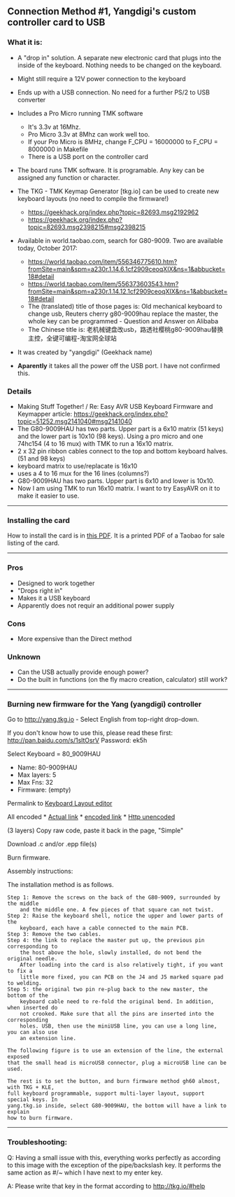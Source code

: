## Connection Method #1, Yangdigi's custom controller card to USB

### What it is:

* A "drop in" solution. A separate new electronic card that plugs into the inside of the keyboard. Nothing needs to be changed on the keyboard.
* Might still require a 12V power connection to the keyboard
* Ends up with a USB connection. No need for a further PS/2 to USB converter
* Includes a Pro Micro running TMK software
    * It's 3.3v at 16Mhz.
    * Pro Micro 3.3v at 8Mhz can work well too.
    * If your Pro Micro is 8MHz, change F_CPU = 16000000 to F_CPU = 8000000 in Makefile
    * There is a USB port on the controller card
* The board runs TMK software. It is programable. Any key can be assigned any function or character.
* The TKG - TMK Keymap Generator [tkg.io] can be used to create new keyboard layouts (no need to compile the firmware!)
    * https://geekhack.org/index.php?topic=82693.msg2192962
    * https://geekhack.org/index.php?topic=82693.msg2398215#msg2398215

* Available in world.taobao.com, search for G80-9009. Two are available today, October 2017:
    * https://world.taobao.com/item/556346775610.htm?fromSite=main&spm=a230r.1.14.6.1cf2909ceoqXIX&ns=1&abbucket=18#detail
    * https://world.taobao.com/item/556373603543.htm?fromSite=main&spm=a230r.1.14.12.1cf2909ceoqXIX&ns=1&abbucket=18#detail
    * The (translated) title of those pages is: Old mechanical keyboard to
change usb, Reuters cherry g80-9009hau replace the master, the whole key can be
programmed - Question and Answer on Alibaba
    * The Chinese title is: 老机械键盘改usb，路透社樱桃g80-9009hau替换主控，全键可编程-淘宝网全球站
* It was created by "yangdigi" (Geekhack name)
* **Aparently** it takes all the power off the USB port. I have not confirmed this.

### Details
* Making Stuff Together! / Re: Easy AVR USB Keyboard Firmware and Keymapper article: https://geekhack.org/index.php?topic=51252.msg2141040#msg2141040
* The G80-9009HAU has two parts. Upper part is a 6x10 matrix (51 keys) and the lower part
is 10x10 (98 keys). Using a pro micro and one 74hc154 (4 to 16 mux) with TMK to run
a 16x10 matrix.
* 2 x 32 pin ribbon cables connect to the top and bottom keyboard halves. (51 and 98 keys)
* keyboard matrix to use/replacate is 16x10
* uses a 4 to 16 mux for the 16 lines (columns?)
* G80-9009HAU has two parts. Upper part is 6x10 and lower is 10x10. 
* Now I am using TMK to run 16x10 matrix. I want to try EasyAVR on it to make it easier to use.


---
### Installing the card

How to install the card is in [this PDF](../master/pdfs/Yangdigi-controller-to-USB-G80-9009.pdf "Yangdigi controller instructions"). 
It is a printed PDF of a Taobao for sale listing of the card.


---
### Pros

* Designed to work together
* "Drops right in"
* Makes it a USB keyboard
* Apparently does not requir an additional power supply


### Cons

* More expensive than the Direct method

### Unknown

* Can the USB actually provide enough power?
* Do the built in functions (on the fly macro creation, calculator) still work?
---
### Burning new firmware for the Yang (yangdigi) controller

Go to http://yang.tkg.io - Select English from top-right drop-down.

If you don't know how to use this, please read these first: http://pan.baidu.com/s/1sltOsrV Password: ek5h

Select Keyboard = 80_9009HAU

- Name:       80-9009HAU
- Max layers: 5
- Max Fns:    32
- Firmware:   (empty)

Permalink to [Keyboard Layout editor](http://kle.ydkb.io/%23%23%40_name%3DG80-9009HAU%26author%3DYANG%26notes%3Dtkg%25E7%25BD%2591%25E5%259D%2580%25EF%25BC%259Ahttps%252F%3A%252F%252F%252F%252Fyang.tkg.io%250A%250A%25E5%2588%25B7%25E5%259B%25BA%25E4%25BB%25B6%25E6%2595%2599%25E7%25A8%258B%25EF%25BC%259Ahttp%252F%3A%252F%252F%252F%252Fpan.baidu.com%252F%252Fs%252F%252F1sltOsrV%2520%25E5%25AF%2586%25E7%25A0%2581%252F%3A%2520ek5h%2520%250A%25E5%25A6%2582%25E4%25BD%2595%25E5%2588%25B7%25E6%259C%25BA%25E8%25AF%25B7%25E5%258F%2582%25E8%2580%2583%2520TKG%25E5%259C%25A8%25E7%25BA%25BF%25E5%2588%25B7%25E6%259C%25BA%25E6%2595%2599%25E7%25A8%258Bv3.0.pdf%2520%25E4%25B8%25AD%25E7%259A%2584%25E7%25AC%25AC%25E5%259B%259B%25E9%2583%25A8%25E5%2588%2586%25EF%25BC%258CRAWHID%25E5%259C%25A8%25E7%25BA%25BF%25E5%2588%25B7%25E6%259C%25BA%250A%25E5%25A6%2582%25E4%25BD%2595%25E5%2588%25B6%25E4%25BD%259C%25E5%25B8%2583%25E5%25B1%2580%25EF%25BC%258C%25E4%25BC%259A%25E5%2588%25B7GH60%25E7%259A%2584%25E8%25AF%259D%25E5%25A4%25A7%25E8%2587%25B4%25E6%2598%25AF%25E7%259B%25B8%25E5%2590%258C%25E7%259A%2584%25EF%25BC%258C%25E4%25B8%258D%25E4%25BC%259A%25E5%2588%25B7%25E8%25AF%25B7%25E5%258F%2582%25E7%259C%258B%2520GH60%25E7%25AD%2589%25E9%2594%25AE%25E7%259B%2598%25E4%25BD%25BF%25E7%2594%25A8KLE%25E5%2592%258CTKG%25E7%25BC%2596%25E8%25BE%2591%25E9%2594%25AE%25E4%25BD%258D%25E8%25AF%25B4%25E6%2598%258Ev2.0.pdf%250A%250A%25E4%25BD%25BF%25E7%2594%25A8RAWHID%25E9%259C%2580%25E8%25A6%2581%25E4%25BD%25BF%25E7%2594%25A8%25E6%25B5%258B%25E8%25AF%2595%25E7%2589%2588%25E7%259A%2584Chrome%2520App%25EF%25BC%258C%25E6%2596%2587%25E4%25BB%25B6%25E5%259C%25A8%25E5%2585%25B1%25E4%25BA%25AB%25E9%2587%258C%25EF%25BC%258Ctkg-chrome-app-0.8beta-rawhid.crx%253B%26%40_x%3A19%253B%26%3Dvol%2520dn%26%3Dvol%2520up%26_x%3A0.5%253B%26%3Dbtn3%26%3Dbtn1%26%3Dmouse%2520up%26%3Dbtn2%253B%26%40_w%3A2%253B%26%3DESC%26_x%3A17%26w%3A2%253B%26%3DMUTE%26_x%3A0.5%253B%26%3DF5%26%3Dmouse%2520left%26%3Dmouse%2520down%26%3Dmouse%2520right%253B%26%40_y%3A1%26w%3A2%253B%26%3DESC%26_x%3A0.5%253B%26%3DESC%26_x%3A0.5%253B%26%3DF1%26%3DF2%26%3DF3%26%3DF4%26_x%3A0.75%253B%26%3DF5%26%3DF6%26%3DF7%26%3DF8%26_x%3A0.75%253B%26%3DF9%26%3DF10%26%3DF11%26%3DF12%26_x%3A0.5%26w%3A2%253B%26%3DPrtSc%26%3DPause%250ABreak%26_x%3A0.5%253B%26%3DF9%26%3DF10%26%3DF11%26%3DF12%253B%26%40_w%3A2%253B%26%3DESC%26_x%3A0.5%253B%26%3DEsc%26_x%3A0.5%253B%26%3DF1%26%3DF2%26%3DF3%26%3DF4%26_x%3A0.75%253B%26%3DF5%26%3DF6%26%3DF7%26%3DF8%26_x%3A0.75%253B%26%3DF9%26%3DF10%26%3DF11%26%3DF12%26_x%3A0.5%253B%26%3DPrtSc%26%3DScroll%2520Lock%26%3DPause%250ABreak%26_x%3A0.5%26w%3A2%253B%26%3Dvol%2520dn%26_w%3A2%253B%26%3Dvol%2520up%253B%26%40_y%3A0.5%253B%26%3DF1%26%3DF2%26_x%3A0.5%253B%26%3D%25C2%25AC%250A%2560%26%3D%21%250A1%26%3D%2522%250A2%26%3D%25C2%25A3%250A3%26%3D%24%250A4%26%3D%2525%250A5%26%3D%255E%250A6%26%3D%252F%26%250A7%26%3D%2A%250A8%26%3D%28%250A9%26%3D%29%250A0%26%3D%252F_%250A-%26%3D%2B%250A%252F%3D%26_w%3A2%253B%26%3DBackspace%26_x%3A0.5%253B%26%3DInsert%26%3DHome%26%3DPgUp%26_x%3A0.5%253B%26%3DNum%2520Lock%26%3D%252F%252F%26%3D%2A%26%3D-%253B%26%40%3DF3%26%3DF4%26_x%3A0.5%26w%3A1.5%253B%26%3DTab%26%3DQ%26%3DW%26%3DE%26%3DR%26%3DT%26%3DY%26%3DU%26%3DI%26%3DO%26%3DP%26%3D%257B%250A%255B%26%3D%257D%250A%255D%26_x%3A0.25%26w%3A1.25%26h%3A2%26w2%3A1.5%26h2%3A1%26x2%3A-0.25%253B%26%3DEnter%26_x%3A0.5%253B%26%3DDelete%26%3DEnd%26%3DPgDn%26_x%3A0.5%253B%26%3D7%250AHome%26%3D8%250A%25E2%2586%2591%26%3D9%250APgUp%26_h%3A2%253B%26%3D%2B%253B%26%40%3DF5%26%3DF6%26_x%3A0.5%26w%3A1.75%253B%26%3DCaps%2520Lock%26%3DA%26%3DS%26%3DD%26%3DF%26%3DG%26%3DH%26%3DJ%26%3DK%26%3DL%26%3D%252F%3A%250A%252F%253B%26%3D%252F%40%250A%27%26%3D%7E%250A%2523%26_x%3A5.25%253B%26%3D4%250A%25E2%2586%2590%26%3D5%26%3D6%250A%25E2%2586%2592%253B%26%40%3DF7%26%3DF8%26_x%3A0.5%26w%3A1.25%253B%26%3DShift%26%3D%257C%250A%255C%26%3DZ%26%3DX%26%3DC%26%3DV%26%3DB%26%3DN%26%3DM%26%3D%253C%250A%2C%26%3D%253E%250A.%26%3D%253F%250A%252F%252F%26_w%3A2.75%253B%26%3DRShift%26_x%3A1.5%253B%26%3D%25E2%2586%2591%26_x%3A1.5%253B%26%3D1%250AEnd%26%3D2%250A%25E2%2586%2593%26%3D3%250APgDn%26_h%3A2%253B%26%3DPEnter%253B%26%40%3DF9%26%3DF10%26_x%3A0.5%26w%3A1.5%253B%26%3DCtrl%26%3DWin%26%3DAlt%26_w%3A8%253B%26%3DSpace%26%3DRAlt%26%3DRWin%26_w%3A1.5%253B%26%3DRCtrl%26_x%3A0.5%253B%26%3D%25E2%2586%2590%26%3D%25E2%2586%2593%26%3D%25E2%2586%2592%26_x%3A0.5%26w%3A2%253B%26%3D0%250AIns%26%3D.%250ADel)

All encoded
    * [Actual link](http://kle.ydkb.io/##@_name=G80-9009HAU&author=YANG¬es=tkg%E7%BD%91%E5%9D%80%EF%BC%9Ahttps%2F:%2F%2F%2F%2Fyang.tkg.io%0A%0A%E5%88%B7%E5%9B%BA%E4%BB%B6%E6%95%99%E7%A8%8B%EF%BC%9Ahttp%2F:%2F%2F%2F%2Fpan.baidu.com%2F%2Fs%2F%2F1sltOsrV%20%E5%AF%86%E7%A0%81%2F:%20ek5h%20%0A%E5%A6%82%E4%BD%95%E5%88%B7%E6%9C%BA%E8%AF%B7%E5%8F%82%E8%80%83%20TKG%E5%9C%A8%E7%BA%BF%E5%88%B7%E6%9C%BA%E6%95%99%E7%A8%8Bv3.0.pdf%20%E4%B8%AD%E7%9A%84%E7%AC%AC%E5%9B%9B%E9%83%A8%E5%88%86%EF%BC%8CRAWHID%E5%9C%A8%E7%BA%BF%E5%88%B7%E6%9C%BA%0A%E5%A6%82%E4%BD%95%E5%88%B6%E4%BD%9C%E5%B8%83%E5%B1%80%EF%BC%8C%E4%BC%9A%E5%88%B7GH60%E7%9A%84%E8%AF%9D%E5%A4%A7%E8%87%B4%E6%98%AF%E7%9B%B8%E5%90%8C%E7%9A%84%EF%BC%8C%E4%B8%8D%E4%BC%9A%E5%88%B7%E8%AF%B7%E5%8F%82%E7%9C%8B%20GH60%E7%AD%89%E9%94%AE%E7%9B%98%E4%BD%BF%E7%94%A8KLE%E5%92%8CTKG%E7%BC%96%E8%BE%91%E9%94%AE%E4%BD%8D%E8%AF%B4%E6%98%8Ev2.0.pdf%0A%0A%E4%BD%BF%E7%94%A8RAWHID%E9%9C%80%E8%A6%81%E4%BD%BF%E7%94%A8%E6%B5%8B%E8%AF%95%E7%89%88%E7%9A%84Chrome%20App%EF%BC%8C%E6%96%87%E4%BB%B6%E5%9C%A8%E5%85%B1%E4%BA%AB%E9%87%8C%EF%BC%8Ctkg-chrome-app-0.8beta-rawhid.crx%3B&@_x:19%3B&=vol%20dn&=vol%20up&_x:0.5%3B&=btn3&=btn1&=mouse%20up&=btn2%3B&@_w:2%3B&=ESC&_x:17&w:2%3B&=MUTE&_x:0.5%3B&=F5&=mouse%20left&=mouse%20down&=mouse%20right%3B&@_y:1&w:2%3B&=ESC&_x:0.5%3B&=ESC&_x:0.5%3B&=F1&=F2&=F3&=F4&_x:0.75%3B&=F5&=F6&=F7&=F8&_x:0.75%3B&=F9&=F10&=F11&=F12&_x:0.5&w:2%3B&=PrtSc&=Pause%0ABreak&_x:0.5%3B&=F9&=F10&=F11&=F12%3B&@_w:2%3B&=ESC&_x:0.5%3B&=Esc&_x:0.5%3B&=F1&=F2&=F3&=F4&_x:0.75%3B&=F5&=F6&=F7&=F8&_x:0.75%3B&=F9&=F10&=F11&=F12&_x:0.5%3B&=PrtSc&=Scroll%20Lock&=Pause%0ABreak&_x:0.5&w:2%3B&=vol%20dn&_w:2%3B&=vol%20up%3B&@_y:0.5%3B&=F1&=F2&_x:0.5%3B&=%C2%AC%0A%60&=!%0A1&=%22%0A2&=%C2%A3%0A3&=$%0A4&=%25%0A5&=%5E%0A6&=%2F&%0A7&=*%0A8&=(%0A9&=)%0A0&=%2F_%0A-&=+%0A%2F=&_w:2%3B&=Backspace&_x:0.5%3B&=Insert&=Home&=PgUp&_x:0.5%3B&=Num%20Lock&=%2F%2F&=*&=-%3B&@=F3&=F4&_x:0.5&w:1.5%3B&=Tab&=Q&=W&=E&=R&=T&=Y&=U&=I&=O&=P&=%7B%0A%5B&=%7D%0A%5D&_x:0.25&w:1.25&h:2&w2:1.5&h2:1&x2:-0.25%3B&=Enter&_x:0.5%3B&=Delete&=End&=PgDn&_x:0.5%3B&=7%0AHome&=8%0A%E2%86%91&=9%0APgUp&_h:2%3B&=+%3B&@=F5&=F6&_x:0.5&w:1.75%3B&=Caps%20Lock&=A&=S&=D&=F&=G&=H&=J&=K&=L&=%2F:%0A%2F%3B&=%2F@%0A'&=~%0A%23&_x:5.25%3B&=4%0A%E2%86%90&=5&=6%0A%E2%86%92%3B&@=F7&=F8&_x:0.5&w:1.25%3B&=Shift&=%7C%0A%5C&=Z&=X&=C&=V&=B&=N&=M&=%3C%0A,&=%3E%0A.&=%3F%0A%2F%2F&_w:2.75%3B&=RShift&_x:1.5%3B&=%E2%86%91&_x:1.5%3B&=1%0AEnd&=2%0A%E2%86%93&=3%0APgDn&_h:2%3B&=PEnter%3B&@=F9&=F10&_x:0.5&w:1.5%3B&=Ctrl&=Win&=Alt&_w:8%3B&=Space&=RAlt&=RWin&_w:1.5%3B&=RCtrl&_x:0.5%3B&=%E2%86%90&=%E2%86%93&=%E2%86%92&_x:0.5&w:2%3B&=0%0AIns&=.%0ADel)
    * [encoded link](http%3A%2F%2Fkle.ydkb.io%2F%23%23%40_name%3DG80-9009HAU%26author%3DYANG)
    * [Http unencoded](http://kle.ydkb.io/##@_name=G80-9009HAU&author=YANG&%26notes%3Dtkg%25E7%25BD%2591%25E5%259D%2580%25EF%25BC%259Ahttps%252F%3A%252F%252F%252F%252Fyang.tkg.io%250A%250A%25E5%2588%25B7%25E5%259B%25BA%25E4%25BB%25B6%25E6%2595%2599%25E7%25A8%258B%25EF%25BC%259Ahttp%252F%3A%252F%252F%252F%252Fpan.baidu.com%252F%252Fs%252F%252F1sltOsrV%2520%25E5%25AF%2586%25E7%25A0%2581%252F%3A%2520ek5h%2520%250A%25E5%25A6%2582%25E4%25BD%2595%25E5%2588%25B7%25E6%259C%25BA%25E8%25AF%25B7%25E5%258F%2582%25E8%2580%2583%2520TKG%25E5%259C%25A8%25E7%25BA%25BF%25E5%2588%25B7%25E6%259C%25BA%25E6%2595%2599%25E7%25A8%258Bv3.0.pdf%2520%25E4%25B8%25AD%25E7%259A%2584%25E7%25AC%25AC%25E5%259B%259B%25E9%2583%25A8%25E5%2588%2586%25EF%25BC%258CRAWHID%25E5%259C%25A8%25E7%25BA%25BF%25E5%2588%25B7%25E6%259C%25BA%250A%25E5%25A6%2582%25E4%25BD%2595%25E5%2588%25B6%25E4%25BD%259C%25E5%25B8%2583%25E5%25B1%2580%25EF%25BC%258C%25E4%25BC%259A%25E5%2588%25B7GH60%25E7%259A%2584%25E8%25AF%259D%25E5%25A4%25A7%25E8%2587%25B4%25E6%2598%25AF%25E7%259B%25B8%25E5%2590%258C%25E7%259A%2584%25EF%25BC%258C%25E4%25B8%258D%25E4%25BC%259A%25E5%2588%25B7%25E8%25AF%25B7%25E5%258F%2582%25E7%259C%258B%2520GH60%25E7%25AD%2589%25E9%2594%25AE%25E7%259B%2598%25E4%25BD%25BF%25E7%2594%25A8KLE%25E5%2592%258CTKG%25E7%25BC%2596%25E8%25BE%2591%25E9%2594%25AE%25E4%25BD%258D%25E8%25AF%25B4%25E6%2598%258Ev2.0.pdf%250A%250A%25E4%25BD%25BF%25E7%2594%25A8RAWHID%25E9%259C%2580%25E8%25A6%2581%25E4%25BD%25BF%25E7%2594%25A8%25E6%25B5%258B%25E8%25AF%2595%25E7%2589%2588%25E7%259A%2584Chrome%2520App%25EF%25BC%258C%25E6%2596%2587%25E4%25BB%25B6%25E5%259C%25A8%25E5%2585%25B1%25E4%25BA%25AB%25E9%2587%258C%25EF%25BC%258Ctkg-chrome-app-0.8beta-rawhid.crx%253B%26%40_x%3A19%253B%26%3Dvol%2520dn%26%3Dvol%2520up%26_x%3A0.5%253B%26%3Dbtn3%26%3Dbtn1%26%3Dmouse%2520up%26%3Dbtn2%253B%26%40_w%3A2%253B%26%3DESC%26_x%3A17%26w%3A2%253B%26%3DMUTE%26_x%3A0.5%253B%26%3DF5%26%3Dmouse%2520left%26%3Dmouse%2520down%26%3Dmouse%2520right%253B%26%40_y%3A1%26w%3A2%253B%26%3DESC%26_x%3A0.5%253B%26%3DESC%26_x%3A0.5%253B%26%3DF1%26%3DF2%26%3DF3%26%3DF4%26_x%3A0.75%253B%26%3DF5%26%3DF6%26%3DF7%26%3DF8%26_x%3A0.75%253B%26%3DF9%26%3DF10%26%3DF11%26%3DF12%26_x%3A0.5%26w%3A2%253B%26%3DPrtSc%26%3DPause%250ABreak%26_x%3A0.5%253B%26%3DF9%26%3DF10%26%3DF11%26%3DF12%253B%26%40_w%3A2%253B%26%3DESC%26_x%3A0.5%253B%26%3DEsc%26_x%3A0.5%253B%26%3DF1%26%3DF2%26%3DF3%26%3DF4%26_x%3A0.75%253B%26%3DF5%26%3DF6%26%3DF7%26%3DF8%26_x%3A0.75%253B%26%3DF9%26%3DF10%26%3DF11%26%3DF12%26_x%3A0.5%253B%26%3DPrtSc%26%3DScroll%2520Lock%26%3DPause%250ABreak%26_x%3A0.5%26w%3A2%253B%26%3Dvol%2520dn%26_w%3A2%253B%26%3Dvol%2520up%253B%26%40_y%3A0.5%253B%26%3DF1%26%3DF2%26_x%3A0.5%253B%26%3D%25C2%25AC%250A%2560%26%3D%21%250A1%26%3D%2522%250A2%26%3D%25C2%25A3%250A3%26%3D%24%250A4%26%3D%2525%250A5%26%3D%255E%250A6%26%3D%252F%26%250A7%26%3D%2A%250A8%26%3D%28%250A9%26%3D%29%250A0%26%3D%252F_%250A-%26%3D%2B%250A%252F%3D%26_w%3A2%253B%26%3DBackspace%26_x%3A0.5%253B%26%3DInsert%26%3DHome%26%3DPgUp%26_x%3A0.5%253B%26%3DNum%2520Lock%26%3D%252F%252F%26%3D%2A%26%3D-%253B%26%40%3DF3%26%3DF4%26_x%3A0.5%26w%3A1.5%253B%26%3DTab%26%3DQ%26%3DW%26%3DE%26%3DR%26%3DT%26%3DY%26%3DU%26%3DI%26%3DO%26%3DP%26%3D%257B%250A%255B%26%3D%257D%250A%255D%26_x%3A0.25%26w%3A1.25%26h%3A2%26w2%3A1.5%26h2%3A1%26x2%3A-0.25%253B%26%3DEnter%26_x%3A0.5%253B%26%3DDelete%26%3DEnd%26%3DPgDn%26_x%3A0.5%253B%26%3D7%250AHome%26%3D8%250A%25E2%2586%2591%26%3D9%250APgUp%26_h%3A2%253B%26%3D%2B%253B%26%40%3DF5%26%3DF6%26_x%3A0.5%26w%3A1.75%253B%26%3DCaps%2520Lock%26%3DA%26%3DS%26%3DD%26%3DF%26%3DG%26%3DH%26%3DJ%26%3DK%26%3DL%26%3D%252F%3A%250A%252F%253B%26%3D%252F%40%250A%27%26%3D%7E%250A%2523%26_x%3A5.25%253B%26%3D4%250A%25E2%2586%2590%26%3D5%26%3D6%250A%25E2%2586%2592%253B%26%40%3DF7%26%3DF8%26_x%3A0.5%26w%3A1.25%253B%26%3DShift%26%3D%257C%250A%255C%26%3DZ%26%3DX%26%3DC%26%3DV%26%3DB%26%3DN%26%3DM%26%3D%253C%250A%2C%26%3D%253E%250A.%26%3D%253F%250A%252F%252F%26_w%3A2.75%253B%26%3DRShift%26_x%3A1.5%253B%26%3D%25E2%2586%2591%26_x%3A1.5%253B%26%3D1%250AEnd%26%3D2%250A%25E2%2586%2593%26%3D3%250APgDn%26_h%3A2%253B%26%3DPEnter%253B%26%40%3DF9%26%3DF10%26_x%3A0.5%26w%3A1.5%253B%26%3DCtrl%26%3DWin%26%3DAlt%26_w%3A8%253B%26%3DSpace%26%3DRAlt%26%3DRWin%26_w%3A1.5%253B%26%3DRCtrl%26_x%3A0.5%253B%26%3D%25E2%2586%2590%26%3D%25E2%2586%2593%26%3D%25E2%2586%2592%26_x%3A0.5%26w%3A2%253B%26%3D0%250AIns%26%3D.%250ADel)
    


(3 layers) Copy raw code, paste it back in the page, "Simple"

Download .c and/or .epp file(s)

Burn firmware.

Assembly instructions:

The installation method is as follows.

    Step 1: Remove the screws on the back of the G80-9009, surrounded by the middle
        and the middle one. A few pieces of that square can not twist.
    Step 2: Raise the keyboard shell, notice the upper and lower parts of the
        keyboard, each have a cable connected to the main PCB.
    Step 3: Remove the two cables.
    Step 4: the link to replace the master put up, the previous pin corresponding to
        the host above the hole, slowly installed, do not bend the original needle.
        After loading into the card is also relatively tight, if you want to fix a
        little more fixed, you can PCB on the J4 and J5 marked square pad to welding.
    Step 5: the original two pin re-plug back to the new master, the bottom of the
        keyboard cable need to re-fold the original bend. In addition, when inserted do
        not crooked. Make sure that all the pins are inserted into the corresponding
        holes. USB, then use the miniUSB line, you can use a long line, you can also use
        an extension line.

    The following figure is to use an extension of the line, the external exposed
    that the small head is microUSB connector, plug a microUSB line can be used.
 
    The rest is to set the button, and burn firmware method gh60 almost, with TKG + KLE,
    full keyboard programmable, support multi-layer layout, support special keys. In
    yang.tkg.io inside, select G80-9009HAU, the bottom will have a link to explain
    how to burn firmware.




---

### Troubleshooting:
Q: Having a small issue with this, everything works perfectly as according to this
image with the exception of the pipe/backslash key. It performs the same action
as #/~ which I have next to my enter key.

A: Please write that key in the format according to http://tkg.io/#help
